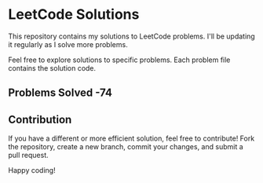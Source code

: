 # LeetCode Solutions

This repository contains my solutions to LeetCode problems. I'll be updating it regularly as I solve more problems.

Feel free to explore solutions to specific problems. Each problem file contains the solution code.

## Problems Solved -74

## Contribution

If you have a different or more efficient solution, feel free to contribute! Fork the repository, create a new branch, commit your changes, and submit a pull request.

Happy coding!